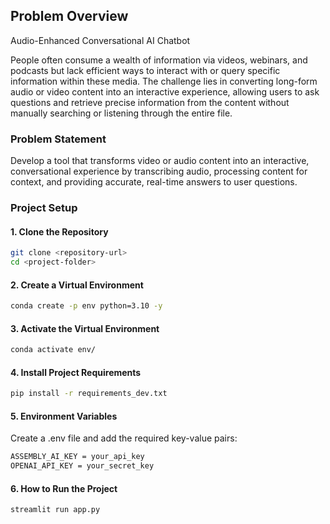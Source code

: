 ## Problem Overview
Audio-Enhanced Conversational AI Chatbot

People often consume a wealth of information via videos, webinars, and podcasts but lack efficient ways to interact with or query specific information within these media. The challenge lies in converting long-form audio or video content into an interactive experience, allowing users to ask questions and retrieve precise information from the content without manually searching or listening through the entire file.

### Problem Statement
Develop a tool that transforms video or audio content into an interactive, conversational experience by transcribing audio, processing content for context, and providing accurate, real-time answers to user questions.

### Project Setup

#### 1. Clone the Repository
```bash
git clone <repository-url>
cd <project-folder>
```

#### 2. Create a Virtual Environment
```bash
conda create -p env python=3.10 -y
```

#### 3. Activate the Virtual Environment
```bash
conda activate env/
```

#### 4. Install Project Requirements
```bash
pip install -r requirements_dev.txt
```

#### 5. Environment Variables
Create a .env file and add the required key-value pairs:
```bash
ASSEMBLY_AI_KEY = your_api_key
OPENAI_API_KEY = your_secret_key
```

#### 6. How to Run the Project
```bash
streamlit run app.py
```